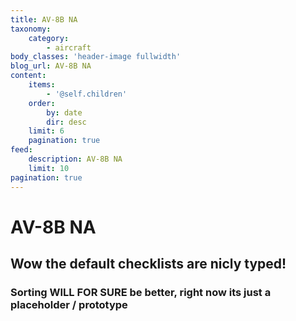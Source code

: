 ```yaml
---
title: AV-8B NA
taxonomy:
    category:
        - aircraft
body_classes: 'header-image fullwidth'
blog_url: AV-8B NA
content:
    items:
        - '@self.children'
    order:
        by: date
        dir: desc
    limit: 6
    pagination: true
feed:
    description: AV-8B NA
    limit: 10
pagination: true
---
```


# AV-8B NA

## Wow the default checklists are nicly typed!
### Sorting WILL FOR SURE be better,  right now its just a placeholder / prototype
